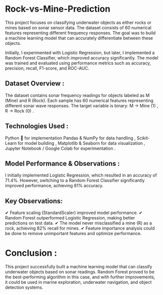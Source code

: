 # Rock-vs-Mine-Prediction
This project focuses on classifying underwater objects as either rocks or mines based on sonar sensor data. The dataset consists of 60 numerical features representing different frequency responses. The goal was to build a machine learning model that can accurately differentiate between these objects.

Initially, I experimented with Logistic Regression, but later, I implemented a Random Forest Classifier, which improved accuracy significantly. The model was trained and evaluated using performance metrics such as accuracy, precision, recall, F1-score, and ROC-AUC.

<h2>Dataset Overview :</h2>
 The dataset contains sonar frequency readings for objects labeled as M (Mine) and R (Rock).
Each sample has 60 numerical features representing different sonar wave responses.
The target variable is binary:
M → Mine (1) ,
R → Rock (0) .

<h2>Technologies Used :</h2>
 Python 🐍 for implementation
Pandas & NumPy for data handling ,
Scikit-Learn for model building ,
Matplotlib & Seaborn for data visualization ,
Jupyter Notebook / Google Colab for experimentation .

<h2>Model Performance & Observations :</h2>
 I initially implemented Logistic Regression, which resulted in an accuracy of 71.4%. However, switching to a Random Forest Classifier significantly improved performance, achieving 81% accuracy.

<h2>Key Observations:</h2>
✔ Feature scaling (StandardScaler) improved model performance.
✔ Random Forest outperformed Logistic Regression, making better predictions on test data.
✔ The model never misclassified a mine (R) as a rock, achieving 82% recall for mines.
✔ Feature importance analysis could be done to remove unimportant features and optimize performance.

# Conclusion :
 This project successfully built a machine learning model that can classify underwater objects based on sonar readings. Random Forest proved to be the best-performing algorithm in this case, and with further improvements, it could be used in marine exploration, underwater navigation, and object detection systems.
